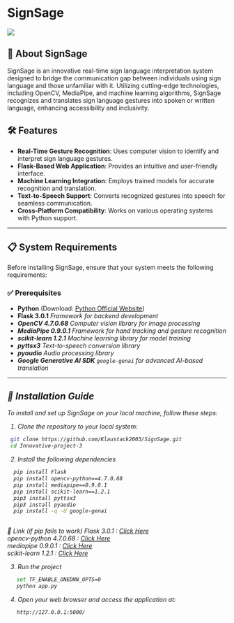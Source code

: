 # SignSage
![](https://github.com/anwesa-sinha/Innovative-project-3/assets/94695669/dd6520fd-3c8e-4f62-95a0-2b1872462e69)
## 📌 About SignSage

SignSage is an innovative real-time sign language interpretation system designed to bridge the communication gap between individuals using sign language and those unfamiliar with it. Utilizing cutting-edge technologies, including OpenCV, MediaPipe, and machine learning algorithms, SignSage recognizes and translates sign language gestures into spoken or written language, enhancing accessibility and inclusivity.

## 🛠️ Features

- **Real-Time Gesture Recognition**: Uses computer vision to identify and interpret sign language gestures.
- **Flask-Based Web Application**: Provides an intuitive and user-friendly interface.
- **Machine Learning Integration**: Employs trained models for accurate recognition and translation.
- **Text-to-Speech Support**: Converts recognized gestures into speech for seamless communication.
- **Cross-Platform Compatibility**: Works on various operating systems with Python support.

---

## 📋 System Requirements

Before installing SignSage, ensure that your system meets the following requirements:

### ✅ Prerequisites

- **Python** (Download: [Python Official Website](https://www.python.org/downloads))
- **Flask 3.0.1** <i>Framework for backend development<i>
- **OpenCV 4.7.0.68** <i>Computer vision library for image processing<i>
- **MediaPipe 0.9.0.1** <i>Framework for hand tracking and gesture recognition<i>
- **scikit-learn 1.2.1** <i>Machine learning library for model training<i>
- **pyttsx3** <i>Text-to-speech conversion library<i>
- **pyaudio** <i>Audio processing library<i>
- **Google Generative AI SDK** <i>`google-genai` for advanced AI-based translation<i>

---

## 🚀 Installation Guide

To install and set up SignSage on your local machine, follow these steps:

1. Clone the repository to your local system:

  ```bash
   git clone https://github.com/Klaustack2003/SignSage.git
   cd Innovative-project-3
  ```

2. Install the following dependencies

```bash
  pip install Flask
  pip install opencv-python==4.7.0.68
  pip install mediapipe==0.9.0.1
  pip install scikit-learn==1.2.1
  pip3 install pyttsx3
  pip3 install pyaudio
  pip install -q -U google-genai
  
```
 🔗 Link  (if pip fails to work)
 Flask 3.0.1 : [Click Here](https://pypi.org/project/Flask/)<br>
 opencv-python 4.7.0.68 : [Click Here](https://pypi.org/project/opencv-python/4.7.0.68/)<br>
 mediapipe 0.9.0.1 : [Click Here](https://pypi.org/project/mediapipe/0.9.0.1/)<br>
 scikit-learn 1.2.1 : [Click Here](https://pypi.org/project/scikit-learn/1.2.1/)<br>


3. Run the project
```bash
   set TF_ENABLE_ONEDNN_OPTS=0
   python app.py
```
4. Open your web browser and access the application at:
```bash
   http://127.0.0.1:5000/
```



 
